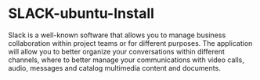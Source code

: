 # SLACK-ubuntu-Install
Slack is a well-known software that allows you to manage business collaboration within project teams or for different purposes.  The application will allow you to better organize your conversations within different channels, where to better manage your communications with video calls, audio, messages and catalog multimedia content and documents. 
